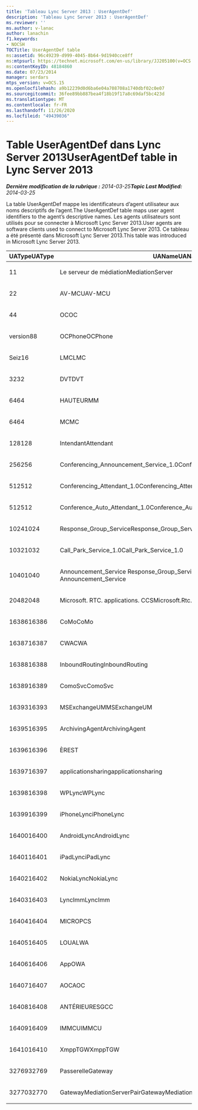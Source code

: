 ```yaml
---
title: 'Tableau Lync Server 2013 : UserAgentDef'
description: 'Tableau Lync Server 2013 : UserAgentDef'
ms.reviewer: ''
ms.author: v-lanac
author: lanachin
f1.keywords:
- NOCSH
TOCTitle: UserAgentDef table
ms:assetid: 96c49239-d999-4045-8b64-9d1940cce8ff
ms:mtpsurl: https://technet.microsoft.com/en-us/library/JJ205100(v=OCS.15)
ms:contentKeyID: 48184860
ms.date: 07/23/2014
manager: serdars
mtps_version: v=OCS.15
ms.openlocfilehash: a9b12239d0d6ba6e04a708708a1740dbf02c0e07
ms.sourcegitcommit: 36fee89bb887bea4f18b19f17a8c69daf5bc423d
ms.translationtype: MT
ms.contentlocale: fr-FR
ms.lasthandoff: 11/26/2020
ms.locfileid: "49439036"
---
```

# <a name="useragentdef-table-in-lync-server-2013"></a><span data-ttu-id="3e184-103">Table UserAgentDef dans Lync Server 2013</span><span class="sxs-lookup"><span data-stu-id="3e184-103">UserAgentDef table in Lync Server 2013</span></span>

<div data-xmlns="http://www.w3.org/1999/xhtml">

<div class="topic" data-xmlns="http://www.w3.org/1999/xhtml" data-msxsl="urn:schemas-microsoft-com:xslt" data-cs="https://msdn.microsoft.com/">

<div data-asp="https://msdn2.microsoft.com/asp">



</div>

<div id="mainSection">

<div id="mainBody"><span data-ttu-id="3e184-104">

<span> </span></span><span class="sxs-lookup"><span data-stu-id="3e184-104">

<span> </span></span></span>

<span data-ttu-id="3e184-105">_**Dernière modification de la rubrique :** 2014-03-25_</span><span class="sxs-lookup"><span data-stu-id="3e184-105">_**Topic Last Modified:** 2014-03-25_</span></span>

<span data-ttu-id="3e184-106">La table UserAgentDef mappe les identificateurs d’agent utilisateur aux noms descriptifs de l’agent.</span><span class="sxs-lookup"><span data-stu-id="3e184-106">The UserAgentDef table maps user agent identifiers to the agent’s descriptive names.</span></span> <span data-ttu-id="3e184-107">Les agents utilisateurs sont utilisés pour se connecter à Microsoft Lync Server 2013.</span><span class="sxs-lookup"><span data-stu-id="3e184-107">User agents are software clients used to connect to Microsoft Lync Server 2013.</span></span> <span data-ttu-id="3e184-108">Ce tableau a été présenté dans Microsoft Lync Server 2013.</span><span class="sxs-lookup"><span data-stu-id="3e184-108">This table was introduced in Microsoft Lync Server 2013.</span></span>


<table>
<colgroup>
<col style="width: 33%" />
<col style="width: 33%" />
<col style="width: 33%" />
</colgroup>
<thead>
<tr class="header">
<th><span data-ttu-id="3e184-109">UAType</span><span class="sxs-lookup"><span data-stu-id="3e184-109">UAType</span></span></th>
<th><span data-ttu-id="3e184-110">UAName</span><span class="sxs-lookup"><span data-stu-id="3e184-110">UAName</span></span></th>
<th><span data-ttu-id="3e184-111">UACategory</span><span class="sxs-lookup"><span data-stu-id="3e184-111">UACategory</span></span></th>
</tr>
</thead>
<tbody>
<tr class="odd">
<td><p><span data-ttu-id="3e184-112">1</span><span class="sxs-lookup"><span data-stu-id="3e184-112">1</span></span></p></td>
<td><p><span data-ttu-id="3e184-113">Le serveur de médiation</span><span class="sxs-lookup"><span data-stu-id="3e184-113">MediationServer</span></span></p></td>
<td><p><span data-ttu-id="3e184-114">Le serveur de médiation</span><span class="sxs-lookup"><span data-stu-id="3e184-114">MediationServer</span></span></p></td>
</tr>
<tr class="even">
<td><p><span data-ttu-id="3e184-115">2</span><span class="sxs-lookup"><span data-stu-id="3e184-115">2</span></span></p></td>
<td><p><span data-ttu-id="3e184-116">AV-MCU</span><span class="sxs-lookup"><span data-stu-id="3e184-116">AV-MCU</span></span></p></td>
<td><p><span data-ttu-id="3e184-117">AV-MCU</span><span class="sxs-lookup"><span data-stu-id="3e184-117">AV-MCU</span></span></p></td>
</tr>
<tr class="odd">
<td><p><span data-ttu-id="3e184-118">4</span><span class="sxs-lookup"><span data-stu-id="3e184-118">4</span></span></p></td>
<td><p><span data-ttu-id="3e184-119">OC</span><span class="sxs-lookup"><span data-stu-id="3e184-119">OC</span></span></p></td>
<td><p><span data-ttu-id="3e184-120">OC</span><span class="sxs-lookup"><span data-stu-id="3e184-120">OC</span></span></p></td>
</tr>
<tr class="even">
<td><p><span data-ttu-id="3e184-121">version8</span><span class="sxs-lookup"><span data-stu-id="3e184-121">8</span></span></p></td>
<td><p><span data-ttu-id="3e184-122">OCPhone</span><span class="sxs-lookup"><span data-stu-id="3e184-122">OCPhone</span></span></p></td>
<td><p><span data-ttu-id="3e184-123">OCPhone</span><span class="sxs-lookup"><span data-stu-id="3e184-123">OCPhone</span></span></p></td>
</tr>
<tr class="odd">
<td><p><span data-ttu-id="3e184-124">Seiz</span><span class="sxs-lookup"><span data-stu-id="3e184-124">16</span></span></p></td>
<td><p><span data-ttu-id="3e184-125">LMC</span><span class="sxs-lookup"><span data-stu-id="3e184-125">LMC</span></span></p></td>
<td><p><span data-ttu-id="3e184-126">LMC</span><span class="sxs-lookup"><span data-stu-id="3e184-126">LMC</span></span></p></td>
</tr>
<tr class="even">
<td><p><span data-ttu-id="3e184-127">32</span><span class="sxs-lookup"><span data-stu-id="3e184-127">32</span></span></p></td>
<td><p><span data-ttu-id="3e184-128">DVT</span><span class="sxs-lookup"><span data-stu-id="3e184-128">DVT</span></span></p></td>
<td><p><span data-ttu-id="3e184-129">DVT</span><span class="sxs-lookup"><span data-stu-id="3e184-129">DVT</span></span></p></td>
</tr>
<tr class="odd">
<td><p><span data-ttu-id="3e184-130">64</span><span class="sxs-lookup"><span data-stu-id="3e184-130">64</span></span></p></td>
<td><p><span data-ttu-id="3e184-131">HAUTEUR</span><span class="sxs-lookup"><span data-stu-id="3e184-131">MM</span></span></p></td>
<td><p><span data-ttu-id="3e184-132">HAUTEUR</span><span class="sxs-lookup"><span data-stu-id="3e184-132">MM</span></span></p></td>
</tr>
<tr class="even">
<td><p><span data-ttu-id="3e184-133">64</span><span class="sxs-lookup"><span data-stu-id="3e184-133">64</span></span></p></td>
<td><p><span data-ttu-id="3e184-134">MC</span><span class="sxs-lookup"><span data-stu-id="3e184-134">MC</span></span></p></td>
<td><p><span data-ttu-id="3e184-135">HAUTEUR</span><span class="sxs-lookup"><span data-stu-id="3e184-135">MM</span></span></p></td>
</tr>
<tr class="odd">
<td><p><span data-ttu-id="3e184-136">128</span><span class="sxs-lookup"><span data-stu-id="3e184-136">128</span></span></p></td>
<td><p><span data-ttu-id="3e184-137">Intendant</span><span class="sxs-lookup"><span data-stu-id="3e184-137">Attendant</span></span></p></td>
<td><p><span data-ttu-id="3e184-138">Intendant</span><span class="sxs-lookup"><span data-stu-id="3e184-138">Attendant</span></span></p></td>
</tr>
<tr class="even">
<td><p><span data-ttu-id="3e184-139">256</span><span class="sxs-lookup"><span data-stu-id="3e184-139">256</span></span></p></td>
<td><p><span data-ttu-id="3e184-140">Conferencing_Announcement_Service_1.0</span><span class="sxs-lookup"><span data-stu-id="3e184-140">Conferencing_Announcement_Service_1.0</span></span></p></td>
<td><p><span data-ttu-id="3e184-141">ALTERN</span><span class="sxs-lookup"><span data-stu-id="3e184-141">CAS</span></span></p></td>
</tr>
<tr class="odd">
<td><p><span data-ttu-id="3e184-142">512</span><span class="sxs-lookup"><span data-stu-id="3e184-142">512</span></span></p></td>
<td><p><span data-ttu-id="3e184-143">Conferencing_Attendant_1.0</span><span class="sxs-lookup"><span data-stu-id="3e184-143">Conferencing_Attendant_1.0</span></span></p></td>
<td><p><span data-ttu-id="3e184-144">CAA</span><span class="sxs-lookup"><span data-stu-id="3e184-144">CAA</span></span></p></td>
</tr>
<tr class="even">
<td><p><span data-ttu-id="3e184-145">512</span><span class="sxs-lookup"><span data-stu-id="3e184-145">512</span></span></p></td>
<td><p><span data-ttu-id="3e184-146">Conference_Auto_Attendant_1.0</span><span class="sxs-lookup"><span data-stu-id="3e184-146">Conference_Auto_Attendant_1.0</span></span></p></td>
<td><p><span data-ttu-id="3e184-147">CAA</span><span class="sxs-lookup"><span data-stu-id="3e184-147">CAA</span></span></p></td>
</tr>
<tr class="odd">
<td><p><span data-ttu-id="3e184-148">1024</span><span class="sxs-lookup"><span data-stu-id="3e184-148">1024</span></span></p></td>
<td><p><span data-ttu-id="3e184-149">Response_Group_Service</span><span class="sxs-lookup"><span data-stu-id="3e184-149">Response_Group_Service</span></span></p></td>
<td><p><span data-ttu-id="3e184-150">RGS</span><span class="sxs-lookup"><span data-stu-id="3e184-150">RGS</span></span></p></td>
</tr>
<tr class="even">
<td><p><span data-ttu-id="3e184-151">1032</span><span class="sxs-lookup"><span data-stu-id="3e184-151">1032</span></span></p></td>
<td><p><span data-ttu-id="3e184-152">Call_Park_Service_1.0</span><span class="sxs-lookup"><span data-stu-id="3e184-152">Call_Park_Service_1.0</span></span></p></td>
<td><p><span data-ttu-id="3e184-153">DÉCLARATIONS</span><span class="sxs-lookup"><span data-stu-id="3e184-153">CPS</span></span></p></td>
</tr>
<tr class="odd">
<td><p><span data-ttu-id="3e184-154">1040</span><span class="sxs-lookup"><span data-stu-id="3e184-154">1040</span></span></p></td>
<td><p><span data-ttu-id="3e184-155">Announcement_Service Response_Group_Service</span><span class="sxs-lookup"><span data-stu-id="3e184-155">Response_Group_Service Announcement_Service</span></span></p></td>
<td><p><span data-ttu-id="3e184-156">PLUS</span><span class="sxs-lookup"><span data-stu-id="3e184-156">AS</span></span></p></td>
</tr>
<tr class="even">
<td><p><span data-ttu-id="3e184-157">2048</span><span class="sxs-lookup"><span data-stu-id="3e184-157">2048</span></span></p></td>
<td><p><span data-ttu-id="3e184-158">Microsoft. RTC. applications. CCS</span><span class="sxs-lookup"><span data-stu-id="3e184-158">Microsoft.Rtc.Applications.Ccs</span></span></p></td>
<td><p><span data-ttu-id="3e184-159">Network</span><span class="sxs-lookup"><span data-stu-id="3e184-159">CCS</span></span></p></td>
</tr>
<tr class="odd">
<td><p><span data-ttu-id="3e184-160">16386</span><span class="sxs-lookup"><span data-stu-id="3e184-160">16386</span></span></p></td>
<td><p><span data-ttu-id="3e184-161">CoMo</span><span class="sxs-lookup"><span data-stu-id="3e184-161">CoMo</span></span></p></td>
<td><p><span data-ttu-id="3e184-162">CoMo</span><span class="sxs-lookup"><span data-stu-id="3e184-162">CoMo</span></span></p></td>
</tr>
<tr class="even">
<td><p><span data-ttu-id="3e184-163">16387</span><span class="sxs-lookup"><span data-stu-id="3e184-163">16387</span></span></p></td>
<td><p><span data-ttu-id="3e184-164">CWA</span><span class="sxs-lookup"><span data-stu-id="3e184-164">CWA</span></span></p></td>
<td><p><span data-ttu-id="3e184-165">CWA</span><span class="sxs-lookup"><span data-stu-id="3e184-165">CWA</span></span></p></td>
</tr>
<tr class="odd">
<td><p><span data-ttu-id="3e184-166">16388</span><span class="sxs-lookup"><span data-stu-id="3e184-166">16388</span></span></p></td>
<td><p><span data-ttu-id="3e184-167">InboundRouting</span><span class="sxs-lookup"><span data-stu-id="3e184-167">InboundRouting</span></span></p></td>
<td><p><span data-ttu-id="3e184-168">InboundRouting</span><span class="sxs-lookup"><span data-stu-id="3e184-168">InboundRouting</span></span></p></td>
</tr>
<tr class="even">
<td><p><span data-ttu-id="3e184-169">16389</span><span class="sxs-lookup"><span data-stu-id="3e184-169">16389</span></span></p></td>
<td><p><span data-ttu-id="3e184-170">ComoSvc</span><span class="sxs-lookup"><span data-stu-id="3e184-170">ComoSvc</span></span></p></td>
<td><p><span data-ttu-id="3e184-171">ComoSvc</span><span class="sxs-lookup"><span data-stu-id="3e184-171">ComoSvc</span></span></p></td>
</tr>
<tr class="odd">
<td><p><span data-ttu-id="3e184-172">16393</span><span class="sxs-lookup"><span data-stu-id="3e184-172">16393</span></span></p></td>
<td><p><span data-ttu-id="3e184-173">MSExchangeUM</span><span class="sxs-lookup"><span data-stu-id="3e184-173">MSExchangeUM</span></span></p></td>
<td><p><span data-ttu-id="3e184-174">ExUM</span><span class="sxs-lookup"><span data-stu-id="3e184-174">ExUM</span></span></p></td>
</tr>
<tr class="even">
<td><p><span data-ttu-id="3e184-175">16395</span><span class="sxs-lookup"><span data-stu-id="3e184-175">16395</span></span></p></td>
<td><p><span data-ttu-id="3e184-176">ArchivingAgent</span><span class="sxs-lookup"><span data-stu-id="3e184-176">ArchivingAgent</span></span></p></td>
<td><p><span data-ttu-id="3e184-177">ARCHAGENT</span><span class="sxs-lookup"><span data-stu-id="3e184-177">ARCHAGENT</span></span></p></td>
</tr>
<tr class="odd">
<td><p><span data-ttu-id="3e184-178">16396</span><span class="sxs-lookup"><span data-stu-id="3e184-178">16396</span></span></p></td>
<td><p><span data-ttu-id="3e184-179">ÈRE</span><span class="sxs-lookup"><span data-stu-id="3e184-179">ST</span></span></p></td>
<td><p><span data-ttu-id="3e184-180">ÈRE</span><span class="sxs-lookup"><span data-stu-id="3e184-180">ST</span></span></p></td>
</tr>
<tr class="even">
<td><p><span data-ttu-id="3e184-181">16397</span><span class="sxs-lookup"><span data-stu-id="3e184-181">16397</span></span></p></td>
<td><p><span data-ttu-id="3e184-182">applicationsharing</span><span class="sxs-lookup"><span data-stu-id="3e184-182">applicationsharing</span></span></p></td>
<td><p><span data-ttu-id="3e184-183">ASMCU</span><span class="sxs-lookup"><span data-stu-id="3e184-183">ASMCU</span></span></p></td>
</tr>
<tr class="odd">
<td><p><span data-ttu-id="3e184-184">16398</span><span class="sxs-lookup"><span data-stu-id="3e184-184">16398</span></span></p></td>
<td><p><span data-ttu-id="3e184-185">WPLync</span><span class="sxs-lookup"><span data-stu-id="3e184-185">WPLync</span></span></p></td>
<td><p><span data-ttu-id="3e184-186">WPLync</span><span class="sxs-lookup"><span data-stu-id="3e184-186">WPLync</span></span></p></td>
</tr>
<tr class="even">
<td><p><span data-ttu-id="3e184-187">16399</span><span class="sxs-lookup"><span data-stu-id="3e184-187">16399</span></span></p></td>
<td><p><span data-ttu-id="3e184-188">iPhoneLync</span><span class="sxs-lookup"><span data-stu-id="3e184-188">iPhoneLync</span></span></p></td>
<td><p><span data-ttu-id="3e184-189">iPhoneLync</span><span class="sxs-lookup"><span data-stu-id="3e184-189">iPhoneLync</span></span></p></td>
</tr>
<tr class="odd">
<td><p><span data-ttu-id="3e184-190">16400</span><span class="sxs-lookup"><span data-stu-id="3e184-190">16400</span></span></p></td>
<td><p><span data-ttu-id="3e184-191">AndroidLync</span><span class="sxs-lookup"><span data-stu-id="3e184-191">AndroidLync</span></span></p></td>
<td><p><span data-ttu-id="3e184-192">AndroidLync</span><span class="sxs-lookup"><span data-stu-id="3e184-192">AndroidLync</span></span></p></td>
</tr>
<tr class="even">
<td><p><span data-ttu-id="3e184-193">16401</span><span class="sxs-lookup"><span data-stu-id="3e184-193">16401</span></span></p></td>
<td><p><span data-ttu-id="3e184-194">iPadLync</span><span class="sxs-lookup"><span data-stu-id="3e184-194">iPadLync</span></span></p></td>
<td><p><span data-ttu-id="3e184-195">iPadLync</span><span class="sxs-lookup"><span data-stu-id="3e184-195">iPadLync</span></span></p></td>
</tr>
<tr class="odd">
<td><p><span data-ttu-id="3e184-196">16402</span><span class="sxs-lookup"><span data-stu-id="3e184-196">16402</span></span></p></td>
<td><p><span data-ttu-id="3e184-197">NokiaLync</span><span class="sxs-lookup"><span data-stu-id="3e184-197">NokiaLync</span></span></p></td>
<td><p><span data-ttu-id="3e184-198">NokiaLync</span><span class="sxs-lookup"><span data-stu-id="3e184-198">NokiaLync</span></span></p></td>
</tr>
<tr class="even">
<td><p><span data-ttu-id="3e184-199">16403</span><span class="sxs-lookup"><span data-stu-id="3e184-199">16403</span></span></p></td>
<td><p><span data-ttu-id="3e184-200">LyncImm</span><span class="sxs-lookup"><span data-stu-id="3e184-200">LyncImm</span></span></p></td>
<td><p><span data-ttu-id="3e184-201">LyncImm</span><span class="sxs-lookup"><span data-stu-id="3e184-201">LyncImm</span></span></p></td>
</tr>
<tr class="odd">
<td><p><span data-ttu-id="3e184-202">16404</span><span class="sxs-lookup"><span data-stu-id="3e184-202">16404</span></span></p></td>
<td><p><span data-ttu-id="3e184-203">MICRO</span><span class="sxs-lookup"><span data-stu-id="3e184-203">PCS</span></span></p></td>
<td><p><span data-ttu-id="3e184-204">MICRO</span><span class="sxs-lookup"><span data-stu-id="3e184-204">PCS</span></span></p></td>
</tr>
<tr class="even">
<td><p><span data-ttu-id="3e184-205">16405</span><span class="sxs-lookup"><span data-stu-id="3e184-205">16405</span></span></p></td>
<td><p><span data-ttu-id="3e184-206">LOUA</span><span class="sxs-lookup"><span data-stu-id="3e184-206">LWA</span></span></p></td>
<td><p><span data-ttu-id="3e184-207">LOUA</span><span class="sxs-lookup"><span data-stu-id="3e184-207">LWA</span></span></p></td>
</tr>
<tr class="odd">
<td><p><span data-ttu-id="3e184-208">16406</span><span class="sxs-lookup"><span data-stu-id="3e184-208">16406</span></span></p></td>
<td><p><span data-ttu-id="3e184-209">App</span><span class="sxs-lookup"><span data-stu-id="3e184-209">OWA</span></span></p></td>
<td><p><span data-ttu-id="3e184-210">App</span><span class="sxs-lookup"><span data-stu-id="3e184-210">OWA</span></span></p></td>
</tr>
<tr class="even">
<td><p><span data-ttu-id="3e184-211">16407</span><span class="sxs-lookup"><span data-stu-id="3e184-211">16407</span></span></p></td>
<td><p><span data-ttu-id="3e184-212">AOC</span><span class="sxs-lookup"><span data-stu-id="3e184-212">AOC</span></span></p></td>
<td><p><span data-ttu-id="3e184-213">AOC</span><span class="sxs-lookup"><span data-stu-id="3e184-213">AOC</span></span></p></td>
</tr>
<tr class="odd">
<td><p><span data-ttu-id="3e184-214">16408</span><span class="sxs-lookup"><span data-stu-id="3e184-214">16408</span></span></p></td>
<td><p><span data-ttu-id="3e184-215">ANTÉRIEURES</span><span class="sxs-lookup"><span data-stu-id="3e184-215">GCC</span></span></p></td>
<td><p><span data-ttu-id="3e184-216">ANTÉRIEURES</span><span class="sxs-lookup"><span data-stu-id="3e184-216">GCC</span></span></p></td>
</tr>
<tr class="even">
<td><p><span data-ttu-id="3e184-217">16409</span><span class="sxs-lookup"><span data-stu-id="3e184-217">16409</span></span></p></td>
<td><p><span data-ttu-id="3e184-218">IMMCU</span><span class="sxs-lookup"><span data-stu-id="3e184-218">IMMCU</span></span></p></td>
<td><p><span data-ttu-id="3e184-219">IMMCU</span><span class="sxs-lookup"><span data-stu-id="3e184-219">IMMCU</span></span></p></td>
</tr>
<tr class="odd">
<td><p><span data-ttu-id="3e184-220">16410</span><span class="sxs-lookup"><span data-stu-id="3e184-220">16410</span></span></p></td>
<td><p><span data-ttu-id="3e184-221">XmppTGW</span><span class="sxs-lookup"><span data-stu-id="3e184-221">XmppTGW</span></span></p></td>
<td><p><span data-ttu-id="3e184-222">XmppGateway</span><span class="sxs-lookup"><span data-stu-id="3e184-222">XmppGateway</span></span></p></td>
</tr>
<tr class="even">
<td><p><span data-ttu-id="3e184-223">32769</span><span class="sxs-lookup"><span data-stu-id="3e184-223">32769</span></span></p></td>
<td><p><span data-ttu-id="3e184-224">Passerelle</span><span class="sxs-lookup"><span data-stu-id="3e184-224">Gateway</span></span></p></td>
<td><p><span data-ttu-id="3e184-225">Passerelle</span><span class="sxs-lookup"><span data-stu-id="3e184-225">Gateway</span></span></p></td>
</tr>
<tr class="odd">
<td><p><span data-ttu-id="3e184-226">32770</span><span class="sxs-lookup"><span data-stu-id="3e184-226">32770</span></span></p></td>
<td><p><span data-ttu-id="3e184-227">GatewayMediationServerPair</span><span class="sxs-lookup"><span data-stu-id="3e184-227">GatewayMediationServerPair</span></span></p></td>
<td><p><span data-ttu-id="3e184-228">GatewayMediationServerPair</span><span class="sxs-lookup"><span data-stu-id="3e184-228">GatewayMediationServerPair</span></span></p></td>
</tr>
</tbody>
</table><span data-ttu-id="3e184-229">


</div>

<span> </span>

</div>

</div>

</span><span class="sxs-lookup"><span data-stu-id="3e184-229">


</div>

<span> </span>

</div>

</div>

</span></span></div>


